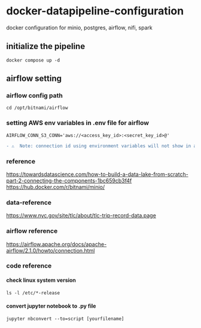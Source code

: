 # docker-datapipeline-configuration
docker configuration for minio, postgres, airflow, nifi, spark

## initialize the pipeline
`docker compose up -d`

## airflow setting
### airflow config path
`cd /opt/bitnami/airflow`
### setting AWS env variables in .env file for airflow
`AIRFLOW_CONN_S3_CONN='aws://<access_key_id>:<secret_key_id>@'`

```diff 
- ⚠️  Note: connection id using environment variables will not show in airflow UI 
```

### reference
https://towardsdatascience.com/how-to-build-a-data-lake-from-scratch-part-2-connecting-the-components-1bc659cb3f4f
https://hub.docker.com/r/bitnami/minio/

### data-reference
https://www.nyc.gov/site/tlc/about/tlc-trip-record-data.page

### airflow reference
https://airflow.apache.org/docs/apache-airflow/2.1.0/howto/connection.html

### code reference
#### check linux system version
`ls -l /etc/*-release` 

#### convert jupyter notebook to .py file
`jupyter nbconvert --to=script [yourfilename]`
